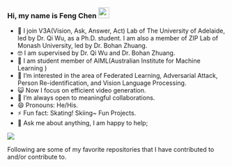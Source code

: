 ### Hi, my name is Feng Chen <img src="https://media.giphy.com/media/hvRJCLFzcasrR4ia7z/giphy.gif" width="25px">


- :partying_face: I join V3A(Vision, Ask, Answer, Act) Lab of The University of Adelaide, led by Dr. Qi Wu, as a Ph.D. student. I am also a member of ZIP Lab of Monash University, led by Dr. Bohan Zhuang.
- :nerd_face: I am supervised by Dr. Qi Wu and Dr. Bohan Zhuang.
- :hugs: I am student member of AIML(Australian Institute for Machine Learning )
- 🌱 I’m interested in the area of Federated Learning, Adversarial Attack, Person Re-identification, and Vision Language Processing.
- :smiley_cat: Now I focus on efficient video generation.
- 👯 I’m always open to meaningful collaborations.
- 😄 Pronouns: He/His.
- ⚡ Fun fact: Skating! Skiing~ Fun Projects. 
- 💬 Ask me about anything, I am happy to help;

<img src="https://github-readme-stats.vercel.app/api?username=Chenfeng1271&&show_icons=true&title_color=ffffff&icon_color=bb2acf&text_color=daf7dc&bg_color=191919">

Following are some of my favorite repositories that I have contributed to and/or contribute to. 
